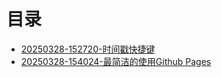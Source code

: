 # 目录
- [20250328-152720-时间戳快捷键](20250328-152720-时间戳快捷键/index.md)
- [20250328-154024-最简洁的使用Github Pages](<20250328-154024-最简洁的使用Github Pages/index.md>)